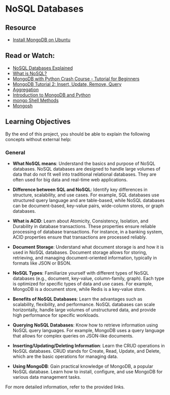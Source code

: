 # NoSQL Databases

## Resource

- [Install MongoDB on Ubuntu](https://www.mongodb.com/docs/manual/tutorial/install-mongodb-on-ubuntu/)

## Read or Watch:

- [NoSQL Databases Explained](https://example.com/nosql-databases-explained)
- [What is NoSQL?](https://example.com/what-is-nosql)
- [MongoDB with Python Crash Course - Tutorial for Beginners](https://www.youtube.com/watch?v=E-1xI85Zog8)
- [MongoDB Tutorial 2: Insert, Update, Remove, Query](https://example.com/mongodb-tutorial-2)
- [Aggregation](https://example.com/aggregation)
- [Introduction to MongoDB and Python](https://example.com/intro-mongodb-python)
- [mongo Shell Methods](https://example.com/mongo-shell-methods)
- [Mongosh](https://example.com/mongosh)

## Learning Objectives

By the end of this project, you should be able to explain the following concepts without external help:

### General

- **What NoSQL means**: Understand the basics and purpose of NoSQL databases. NoSQL databases are designed to handle large volumes of data that do not fit well into traditional relational databases. They are often used for big data and real-time web applications.

- **Difference between SQL and NoSQL**: Identify key differences in structure, scalability, and use cases. For example, SQL databases use structured query language and are table-based, while NoSQL databases can be document-based, key-value pairs, wide-column stores, or graph databases.

- **What is ACID**: Learn about Atomicity, Consistency, Isolation, and Durability in database transactions. These properties ensure reliable processing of database transactions. For instance, in a banking system, ACID properties ensure that transactions are processed reliably.

- **Document Storage**: Understand what document storage is and how it is used in NoSQL databases. Document storage allows for storing, retrieving, and managing document-oriented information, typically in formats like JSON or BSON.

- **NoSQL Types**: Familiarize yourself with different types of NoSQL databases (e.g., document, key-value, column-family, graph). Each type is optimized for specific types of data and use cases. For example, MongoDB is a document store, while Redis is a key-value store.

- **Benefits of NoSQL Databases**: Learn the advantages such as scalability, flexibility, and performance. NoSQL databases can scale horizontally, handle large volumes of unstructured data, and provide high performance for specific workloads.

- **Querying NoSQL Databases**: Know how to retrieve information using NoSQL query languages. For example, MongoDB uses a query language that allows for complex queries on JSON-like documents.

- **Inserting/Updating/Deleting Information**: Learn the CRUD operations in NoSQL databases. CRUD stands for Create, Read, Update, and Delete, which are the basic operations for managing data.

- **Using MongoDB**: Gain practical knowledge of MongoDB, a popular NoSQL database. Learn how to install, configure, and use MongoDB for various data management tasks.

For more detailed information, refer to the provided links.
